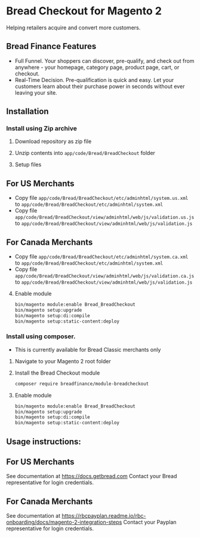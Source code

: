 Bread Checkout for Magento 2
=============================

Helping retailers acquire and convert more customers.

Bread Finance Features
----------------------

* Full Funnel. Your shoppers can discover, pre-qualify, and check out from anywhere - your homepage, 
category page, product page, cart, or checkout. 
* Real-Time Decision. Pre-qualification is quick and easy. Let your customers learn 
about their purchase power in seconds without ever leaving your site.

Installation
------------

### Install using Zip archive

1. Download repository as zip file

2. Unzip contents into `app/code/Bread/BreadCheckout` folder

3. Setup files

For US Merchants
-----------------

- Copy file `app/code/Bread/BreadCheckout/etc/adminhtml/system.us.xml` to `app/code/Bread/BreadCheckout/etc/adminhtml/system.xml`
- Copy file `app/code/Bread/BreadCheckout/view/adminhtml/web/js/validation.us.js` to `app/code/Bread/BreadCheckout/view/adminhtml/web/js/validation.js`

For Canada Merchants
--------------------

- Copy file `app/code/Bread/BreadCheckout/etc/adminhtml/system.ca.xml` to `app/code/Bread/BreadCheckout/etc/adminhtml/system.xml`
- Copy file `app/code/Bread/BreadCheckout/view/adminhtml/web/js/validation.ca.js` to `app/code/Bread/BreadCheckout/view/adminhtml/web/js/validation.js`


4. Enable module
    ```bash
    bin/magento module:enable Bread_BreadCheckout
    bin/magento setup:upgrade
    bin/magento setup:di:compile
    bin/magento setup:static-content:deploy
    ```

### Install using composer. 

- This is currently available for Bread Classic merchants only

1. Navigate to your Magento 2 root folder

2. Install the Bread Checkout module    
     ```bash
     composer require breadfinance/module-breadcheckout
     ```

3. Enable module
    ```bash
    bin/magento module:enable Bread_BreadCheckout
    bin/magento setup:upgrade
    bin/magento setup:di:compile
    bin/magento setup:static-content:deploy
    ```
    

## Usage instructions:

For US Merchants
-----------------
See documentation at https://docs.getbread.com
Contact your Bread representative for login credentials.

For Canada Merchants
--------------------
See documentation at https://rbcpayplan.readme.io/rbc-onboarding/docs/magento-2-integration-steps 
Contact your Payplan representative for login credentials.